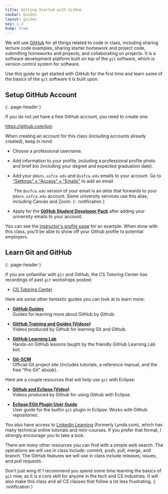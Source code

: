 ```yaml
---
title: Getting Started with GitHub
navbar: Guides
layout: guides
key: 1.3
bump: true
---
```


We will use [GitHub](https://github.com/features) for all things related to code in class, including sharing lecture code examples, sharing starter homework and project code, submitting homeworks and projects, and collaborating on projects. It is a software development platform built on top of the `git` software, which is version control system for software.

Use this guide to get started with GitHub for the first time and learn some of the basics of the `git` software it is built upon.

## Setup GitHub Account
{: .page-header }

If you do not yet have a free GitHub account, you need to create one:

<https://github.com/join>

When creating an account for this class (including accounts already created), keep in mind:

  - Choose a professional username.

  - Add information to your profile, including a professional profile photo and brief bio (including your degree and expected graduation date).

  - Add your `@dons.usfca.edu` and `@usfca.edu` emails to your account. Go to ["Settings" » "Access" » "Emails"](https://github.com/settings/emails) to add an email.

      <i class="fas fa-info-circle"></i>&nbsp;The `@usfca.edu` version of your email is an *alias* that forwards to your `@dons.usfca.edu` account. Some university services use this alias, including Canvas and Zoom.
      {: .notification }

  - Apply for the [**GitHub Student Developer Pack**](https://education.github.com/pack) after adding your university emails to your account.

You can see the [instructor's profile page](https://github.com/sjengle) for an example. When done with this class, you'll be able to show off your Github profile to potential employers.

## Learn Git and GitHub
{: .page-header }

If you are unfamiliar with `git` and GitHub, the CS Tutoring Center has recordings of past `git` workshops posted:

  - [CS Tutoring Center](https://tutoringcenter.cs.usfca.edu/)

Here are some other fantastic guides you can look at to learn more:

  - [**GitHub Guides**](https://guides.github.com/)  
    Guides for learning more about GitHub by Github.

  - [**GitHub Training and Guides (Videos)**](https://www.youtube.com/githubguides)  
    Videos produced by Github for learning Git and Github.

  - [**GitHub Learning Lab**](https://lab.github.com/)  
    Hands-on GitHub lessons taught by the friendly GitHub Learning Lab bot.

  - [**Git-SCM**](https://git-scm.com/)  
    Official Git project site (includes tutorials, a reference manual, and the free "Pro Git" ebook).

Here are a couple resources that will help use `git` with Eclipse:

  - [**Github and Eclipse (Video)**](https://www.youtube.com/watch?v=XuuzSaelUzo)  
    Videos produced by Github for using Github with Eclipse.

  - [**Eclipse EGit Plugin User Guide**](http://wiki.eclipse.org/EGit/User_Guide)  
    User guide for the builtin `git` plugin in Eclipse. Works with Github repositories.

You also have access to [Linkedin Learning](https://myusf.usfca.edu/ets/educational-technologies/linkedin) (formerly Lynda.com), which has many technical online tutorials and mini-courses. If you prefer that format, I strongly encourage you to take a look.

There are *many* other resources you can find with a simple web search. The operations we will use in class include: commit, push, pull, merge, and branch. The GitHub features we will use in class include releases, issues, and pull requests.

<i class="fas fa-code-branch"></i>
Don't just wing it! I recommend you spend some time learning the basics of `git` now, as it is a core skill for anyone in the tech and CS industries. It will also make this class and all CS classes that follow a lot less frustrating.
{: .notification }
